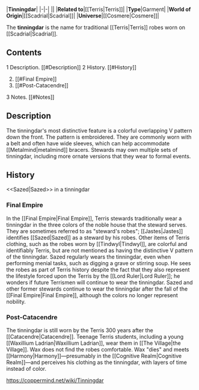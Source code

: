 |**Tinningdar**|
|-|-|
||
|**Related to**|[[Terris\|Terris]]|
|**Type**|Garment|
|**World of Origin**|[[Scadrial\|Scadrial]]|
|**Universe**|[[Cosmere\|Cosmere]]|

The **tinningdar** is the name for traditional [[Terris\|Terris]] robes worn on [[Scadrial\|Scadrial]].

## Contents

1 Description. [[#Description]] 
2 History. [[#History]] 

2. [[#Final Empire]] 
2. [[#Post-Catacendre]] 


3 Notes. [[#Notes]] 


## Description
The tinningdar's most distinctive feature is a colorful overlapping V pattern down the front. The pattern is embroidered. They are commonly worn with a belt and often have wide sleeves, which can help accommodate [[Metalmind\|metalmind]] bracers. Stewards may own multiple sets of tinningdar, including more ornate versions that they wear to formal events.

## History
  <<Sazed\|Sazed>> in a tinningdar
### Final Empire
In the [[Final Empire\|Final Empire]], Terris stewards traditionally wear a tinningdar in the three colors of the noble house that the steward serves. They are sometimes referred to as "steward's robes"; [[Jastes\|Jastes]] identifies [[Sazed\|Sazed]] as a steward by his robes. Other items of Terris clothing, such as the robes worn by [[Tindwyl\|Tindwyl]], are colorful and identifiably Terris, but are not mentioned as having the distinctive V pattern of the tinningdar.
Sazed regularly wears the tinningdar, even when performing menial tasks, such as digging a grave or stirring soup. He sees the robes as part of Terris history despite the fact that they also represent the lifestyle forced upon the Terris by the [[Lord Ruler\|Lord Ruler]]; he wonders if future Terrismen will continue to wear the tinningdar.
Sazed and other former stewards continue to wear the tinningdar after the fall of the [[Final Empire\|Final Empire]], although the colors no longer represent nobility.

### Post-Catacendre
The tinningdar is still worn by the Terris 300 years after the [[Catacendre\|Catacendre]]. Teenage Terris students, including a young [[Waxillium Ladrian\|Waxillium Ladrian]], wear them in [[The Village\|the Village]]. Wax does not find the robes comfortable.
Wax "dies" and meets [[Harmony\|Harmony]]—presumably in the [[Cognitive Realm\|Cognitive Realm]]—and perceives his clothing as the tinningdar, with layers of time instead of color.



https://coppermind.net/wiki/Tinningdar